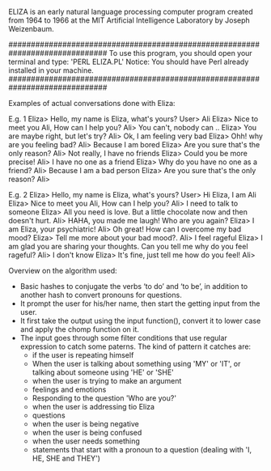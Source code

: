 
ELIZA is an early natural language processing computer program created from 1964 to 1966 at the MIT Artificial Intelligence Laboratory by Joseph Weizenbaum.

##############################################################################
To use this program, you should open your terminal and type:  'PERL ELIZA.PL'
Notice: You should have Perl already installed in your machine.
##############################################################################

Examples of actual conversations done with Eliza:

E.g. 1
    Eliza> Hello, my name is Eliza, what's yours?
    User> Ali
    Eliza> Nice to meet you Ali, How can I help you?
    Ali> You can't, nobody can ..
    Eliza> You are maybe right, but let's try?
    Ali> Ok, I am feeling very bad
    Eliza> Ohh! why are you feeling bad?
    Ali> Because I am bored
    Eliza> Are you sure that's the only reason?
    Ali> Not really, I have no friends
    Eliza> Could you be more precise!
    Ali> I have no one as a friend
    Eliza> Why do you have no one as a friend?
    Ali> Because I am a bad person
    Eliza> Are you sure that's the only reason?
    Ali>
    
E.g. 2
    Eliza> Hello, my name is Eliza, what's yours?
    User> Hi Eliza, I am Ali
    Eliza> Nice to meet you Ali, How can I help you?
    Ali> I need to talk to someone
    Eliza> All you need is love. But a little chocolate now and then doesn't hurt.
    Ali> HAHA, you made me laugh! Who are you again?
    Eliza> I am Eliza, your psychiatric!
    Ali> Oh great! How can I overcome my bad mood?
    Eliza> Tell me more about your bad mood?.
    Ali> I feel rageful
    Eliza> I am glad you are sharing your thoughts. Can you tell me why do you feel rageful?
    Ali> I don't know
    Eliza> It's fine, just tell me how do you feel!
    Ali>

Overview on the algorithm used:
- Basic hashes to conjugate the verbs ‘to do’ and ‘to be’, in addition to another hash to convert pronouns for questions.
- It prompt the user for his/her name, then start the getting input from the user.
- It first take the output using the input function(), convert it to lower case and apply the chomp function on it.
- The input goes through some filter conditions that use regular expression to catch some paterns.
  The kind of pattern it catches are:
    * if the user is repeating himself
    * When the user is talking about something using 'MY' or 'IT', or talking about someone using 'HE' or 'SHE'
    * when the user is trying to make an argument
    * feelings and emotions
    * Responding to the question 'Who are you?'
    * when the user is addressing tio Eliza
    * questions
    * when the user is being negative
    * when the user is being confused
    * when the user needs something
    * statements that start with a pronoun to a question (dealing with 'I, HE, SHE and THEY')
